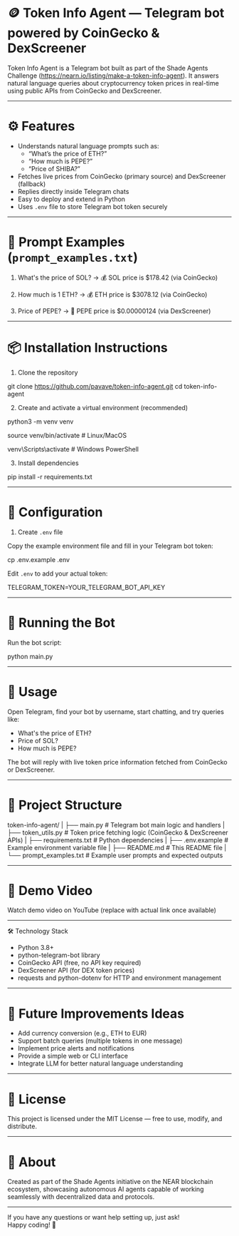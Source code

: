 # 🪙 Token Info Agent — Telegram bot powered by CoinGecko & DexScreener

Token Info Agent is a Telegram bot built as part of the Shade Agents Challenge (https://nearn.io/listing/make-a-token-info-agent). It answers natural language queries about cryptocurrency token prices in real-time using public APIs from CoinGecko and DexScreener.

---

# ⚙️ Features

- Understands natural language prompts such as:
  - “What’s the price of ETH?”
  - “How much is PEPE?”
  - “Price of SHIBA?”
- Fetches live prices from CoinGecko (primary source) and DexScreener (fallback)
- Replies directly inside Telegram chats
- Easy to deploy and extend in Python
- Uses `.env` file to store Telegram bot token securely

---

# 🧩 Prompt Examples (`prompt_examples.txt`)

1. What's the price of SOL?
→ 💰 SOL price is $178.42 (via CoinGecko)

2. How much is 1 ETH?
→ 💰 ETH price is $3078.12 (via CoinGecko)

3. Price of PEPE?
→ 💱 PEPE price is $0.00000124 (via DexScreener)

---

# 📦 Installation Instructions

1. Clone the repository

git clone https://github.com/pavave/token-info-agent.git
cd token-info-agent


2. Create and activate a virtual environment (recommended)

python3 -m venv venv

source venv/bin/activate # Linux/MacOS

venv\Scripts\activate # Windows PowerShell


3. Install dependencies

pip install -r requirements.txt


---

# 🔐 Configuration

1. Create `.env` file

Copy the example environment file and fill in your Telegram bot token:

cp .env.example .env


Edit `.env` to add your actual token:

TELEGRAM_TOKEN=YOUR_TELEGRAM_BOT_API_KEY


---

# 🚀 Running the Bot

Run the bot script:

python main.py


---

# 💬 Usage

Open Telegram, find your bot by username, start chatting, and try queries like:

- What's the price of ETH?
- Price of SOL?
- How much is PEPE?

The bot will reply with live token price information fetched from CoinGecko or DexScreener.

---

# 📁 Project Structure

token-info-agent/
|
├── main.py # Telegram bot main logic and handlers
|
├── token_utils.py # Token price fetching logic (CoinGecko & DexScreener APIs)
|
├── requirements.txt # Python dependencies
|
├── .env.example # Example environment variable file
|
├── README.md # This README file
|
└── prompt_examples.txt # Example user prompts and expected outputs


---

# 🎥 Demo Video

Watch demo video on YouTube (replace with actual link once available)

---

🛠 Technology Stack

- Python 3.8+
- python-telegram-bot library
- CoinGecko API (free, no API key required)
- DexScreener API (for DEX token prices)
- requests and python-dotenv for HTTP and environment management

---

# 🧠 Future Improvements Ideas

- Add currency conversion (e.g., ETH to EUR)
- Support batch queries (multiple tokens in one message)
- Implement price alerts and notifications
- Provide a simple web or CLI interface
- Integrate LLM for better natural language understanding

---

# 📜 License

This project is licensed under the MIT License — free to use, modify, and distribute.

---

# 🤖 About

Created as part of the Shade Agents initiative on the NEAR blockchain ecosystem, showcasing autonomous AI agents capable of working seamlessly with decentralized data and protocols.

---

If you have any questions or want help setting up, just ask!  
Happy coding! 🚀
